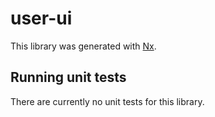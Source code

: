 # user-ui

This library was generated with [Nx](https://nx.dev).

## Running unit tests

There are currently no unit tests for this library.
